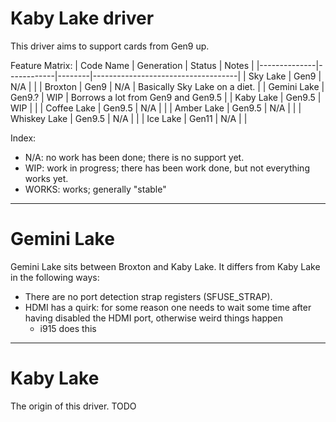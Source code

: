 # Kaby Lake driver
This driver aims to support cards from Gen9 up.

Feature Matrix:
| Code Name    | Generation | Status | Notes                              |
|--------------|------------|--------|------------------------------------|
| Sky Lake     | Gen9       | N/A    |                                    |
| Broxton      | Gen9       | N/A    | Basically Sky Lake on a diet.      |
| Gemini Lake  | Gen9.?     | WIP    | Borrows a lot from Gen9 and Gen9.5 |
| Kaby Lake    | Gen9.5     | WIP    |                                    |
| Coffee Lake  | Gen9.5     | N/A    |                                    |
| Amber Lake   | Gen9.5     | N/A    |                                    |
| Whiskey Lake | Gen9.5     | N/A    |                                    |
| Ice Lake     | Gen11      | N/A    |                                    |

Index:
- N/A: no work has been done; there is no support yet.
- WIP: work in progress; there has been work done, but not everything works yet. 
- WORKS: works; generally "stable"

---
# Gemini Lake
Gemini Lake sits between Broxton and Kaby Lake. It differs from Kaby Lake in the following ways:
- There are no port detection strap registers (SFUSE_STRAP).
- HDMI has a quirk: for some reason one needs to wait some time after having disabled the HDMI port, otherwise weird things happen
  - i915 does this

---
# Kaby Lake
The origin of this driver. TODO
